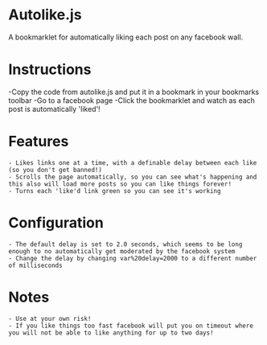 Autolike.js
===========
A bookmarklet for automatically liking each post on any facebook wall.

Instructions
============
-Copy the code from autolike.js and put it in a bookmark in your bookmarks toolbar
-Go to a facebook page
-Click the bookmarklet and watch as each post is automatically 'liked'!

Features
========
	- Likes links one at a time, with a definable delay between each like (so you don't get banned!)
	- Scrolls the page automatically, so you can see what's happening and this also will load more posts so you can like things forever!
	- Turns each 'like'd link green so you can see it's working

Configuration
=============
	- The default delay is set to 2.0 seconds, which seems to be long enough to no automatically get moderated by the facebook system
	- Change the delay by changing var%20delay=2000 to a different number of milliseconds

Notes
=====
	- Use at your own risk!
	- If you like things too fast facebook will put you on timeout where you will not be able to like anything for up to two days!